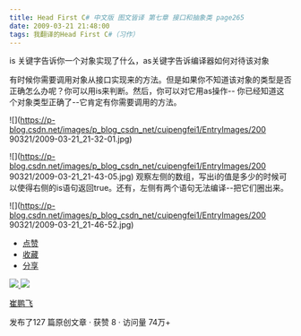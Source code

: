```yaml
---
title: Head First C# 中文版 图文皆译 第七章 接口和抽象类 page265
date: 2009-03-21 21:48:00
tags: 我翻译的Head First C#（习作）
---
```

is  关键字告诉你一个对象实现了什么，as关键字告诉编译器如何对待该对象

  

有时候你需要调用对象从接口实现来的方法。但是如果你不知道该对象的类型是否正确怎么办呢？你可以用is来判断。然后，你可以对它用as操作--
你已经知道这个对象类型正确了--它肯定有你需要调用的方法。

![](https://p-blog.csdn.net/images/p_blog_csdn_net/cuipengfei1/EntryImages/200
90321/2009-03-21_21-32-01.jpg)

![](https://p-blog.csdn.net/images/p_blog_csdn_net/cuipengfei1/EntryImages/200
90321/2009-03-21_21-43-05.jpg)
观察左侧的数组，写出i的值是多少的时候可以使得右侧的is语句返回true。还有，左侧有两个语句无法编译--把它们圈出来。

  

![](https://p-blog.csdn.net/images/p_blog_csdn_net/cuipengfei1/EntryImages/200
90321/2009-03-21_21-46-52.jpg)

  * [ 点赞  ](javascript:;)
  * [ 收藏  ](javascript:;)
  * [ 分享 ](javascript:;)

[ ![](https://profile.csdnimg.cn/5/2/5/3_cuipengfei1)
![](https://g.csdnimg.cn/static/user-reg-year/1x/11.png)
](https://blog.csdn.net/cuipengfei1)

[ 崔鹏飞 ](https://blog.csdn.net/cuipengfei1)

发布了127 篇原创文章  ·  获赞 8  ·  访问量 74万+

